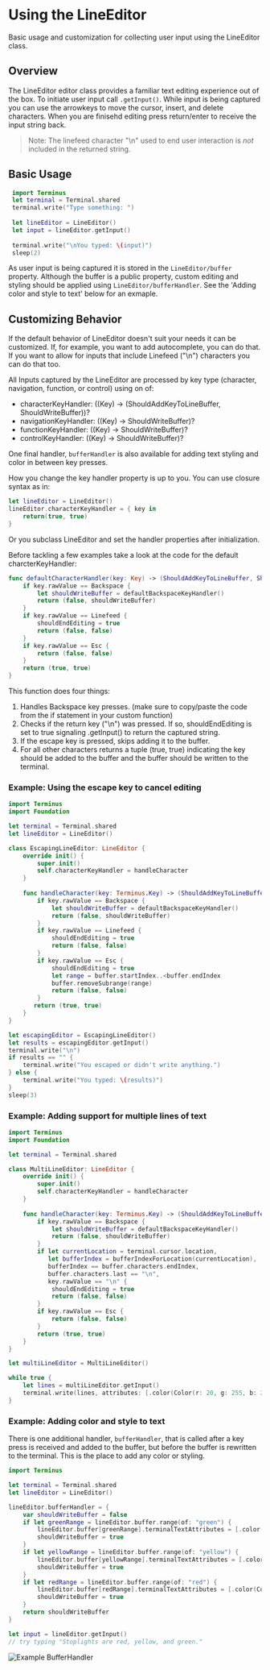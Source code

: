 # Using the LineEditor

Basic usage and customization for collecting user input using the LineEditor class.

## Overview

The LineEditor editor class provides a familiar text editing experience out of the box.  To initiate user input call `.getInput()`.  While input is being captured you can use the arrowkeys to move the cursor, insert, and delete characters.  When you are finisehd editing press return/enter to receive the input string back.

> Note: The linefeed character "\n" used to end user interaction is *not* included in the returned string.

## Basic Usage

```swift
 import Terminus
 let terminal = Terminal.shared
 terminal.write("Type something: ")
 
 let lineEditor = LineEditor()
 let input = lineEditor.getInput()
 
 terminal.write("\nYou typed: \(input)")
 sleep(2)
 ```
 
 As user input is being captured it is stored in the ``LineEditor/buffer`` property.  Although the buffer is a public property, custom editing and styling should be applied using ``LineEditor/bufferHandler``.  See the 'Adding color and style to text' below for an exmaple.

## Customizing Behavior
If the default behavior of LineEditor doesn't suit your needs it can be customized.  If, for example, you want to add autocomplete, you can do that.  If you want to allow for inputs that include Linefeed ("\n") characters you can do that too.

All Inputs captured by the LineEditor are processed by key type (character, navigation, function, or control) using on of:

- characterKeyHandler: ((Key) -> (ShouldAddKeyToLineBuffer, ShouldWriteBuffer))?
- navigationKeyHandler: ((Key) -> ShouldWriteBuffer)?
- functionKeyHandler: ((Key) -> ShouldWriteBuffer)?
- controlKeyHandler: ((Key) -> ShouldWriteBuffer)?

One final handler, `bufferHandler` is also available for adding text styling and color in between key presses. 

How you change the key handler property is up to you.  You can use closure syntax as in:
```swift
let lineEditor = LineEditor()
lineEditor.characterKeyHandler = { key in
    return(true, true)
}
```
Or you subclass LineEditor and set the handler properties after initialization.  

Before tackling a few examples take a look at the code for the default charcterKeyHandler:
```swift
func defaultCharacterHandler(key: Key) -> (ShouldAddKeyToLineBuffer, ShouldWriteBuffer) {
    if key.rawValue == Backspace {
        let shouldWriteBuffer = defaultBackspaceKeyHandler()
        return (false, shouldWriteBuffer)
    }
    if key.rawValue == Linefeed {
        shouldEndEditing = true
        return (false, false)
    }
    if key.rawValue == Esc {
        return (false, false)
    }
    return (true, true)
}
```
This function does four things:
1.  Handles Backspace key presses.  (make sure to copy/paste the code from the if statement in your custom function)
2.  Checks if the return key ("\n") was pressed.  If so, shouldEndEditing is set to true signaling .getInput() to return the captured string.
3.  If the escape key is pressed, skips adding it to the buffer.
4.  For all other characters returns a tuple (true, true) indicating the key should be added to the buffer and the buffer should be written to the terminal.

### Example: Using the escape key to cancel editing

```swift
import Terminus
import Foundation

let terminal = Terminal.shared
let lineEditor = LineEditor()

class EscapingLineEditor: LineEditor {
    override init() {
        super.init()
        self.characterKeyHandler = handleCharacter
    }
    
    func handleCharacter(key: Terminus.Key) -> (ShouldAddKeyToLineBuffer, ShouldWriteBuffer) {
        if key.rawValue == Backspace {
            let shouldWriteBuffer = defaultBackspaceKeyHandler()
            return (false, shouldWriteBuffer)
        }
        if key.rawValue == Linefeed {
            shouldEndEditing = true
            return (false, false)
        }
        if key.rawValue == Esc {
            shouldEndEditing = true
            let range = buffer.startIndex..<buffer.endIndex
            buffer.removeSubrange(range)
            return (false, false)
        }
       return (true, true)
    }
}

let escapingEditor = EscapingLineEditor()
let results = escapingEditor.getInput()
terminal.write("\n")
if results == "" {
    terminal.write("You escaped or didn't write anything.")
} else {
    terminal.write("You typed: \(results)")
}
sleep(3)
```

### Example: Adding support for multiple lines of text

```swift
import Terminus
import Foundation

let terminal = Terminal.shared

class MultiLineEditor: LineEditor {
    override init() {
        super.init()
        self.characterKeyHandler = handleCharacter
    }
    
    func handleCharacter(key: Terminus.Key) -> (ShouldAddKeyToLineBuffer, ShouldWriteBuffer) {
        if key.rawValue == Backspace {
            let shouldWriteBuffer = defaultBackspaceKeyHandler()
            return (false, shouldWriteBuffer)
        }
        if let currentLocation = terminal.cursor.location,
           let bufferIndex = bufferIndexForLocation(currentLocation),
           bufferIndex == buffer.characters.endIndex,
           buffer.characters.last == "\n",
           key.rawValue == "\n" {
            shouldEndEditing = true
            return (false, false)
        }
        if key.rawValue == Esc {
            return (false, false)
        }
        return (true, true)
    }
}

let multiLineEditor = MultiLineEditor()

while true {
    let lines = multiLineEditor.getInput()
    terminal.write(lines, attributes: [.color(Color(r: 20, g: 255, b: 20))])
}
```

### Example: Adding color and style to text

There is one additional handler, `bufferHandler`, that is called after a key press is received and added to the buffer, but before the buffer is rewritten to the terminal.  This is the place to add any color or styling.

```swift
import Terminus

let terminal = Terminal.shared
let lineEditor = LineEditor()

lineEditor.bufferHandler = {
    var shouldWriteBuffer = false
    if let greenRange = lineEditor.buffer.range(of: "green") {
        lineEditor.buffer[greenRange].terminalTextAttributes = [.color(Color(r: 0, g: 255, b: 0))]
        shouldWriteBuffer = true
    }
    if let yellowRange = lineEditor.buffer.range(of: "yellow") {
        lineEditor.buffer[yellowRange].terminalTextAttributes = [.color(Color(r: 255, g: 255, b: 0))]
        shouldWriteBuffer = true
    }
    if let redRange = lineEditor.buffer.range(of: "red") {
        lineEditor.buffer[redRange].terminalTextAttributes = [.color(Color(r: 255, g: 0, b: 0))]
        shouldWriteBuffer = true
    }
    return shouldWriteBuffer
}

let input = lineEditor.getInput()
// try typing "Stoplights are red, yellow, and green."
```

![Example BufferHandler](example_buffer_handler)
